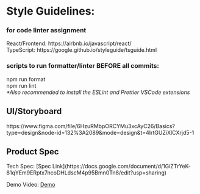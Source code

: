 <h1>Style Guidelines:</h1>
<h3>for code linter assignment</h3>
  React/Frontend: https://airbnb.io/javascript/react/ <br>
  TypeScript: https://google.github.io/styleguide/tsguide.html <br>
  <h3>scripts to run formatter/linter BEFORE all commits:</h3>
  npm run format <br>
  npm run lint <br>
  <i>*Also recommended to install the ESLint and Prettier VSCode extensions</i>

<h2>UI/Storyboard</h2>
https://www.figma.com/file/6HzuRMbpORCYMu3xcAyC26/Basics?type=design&node-id=132%3A2089&mode=design&t=4IrtGUZiXlCXrjd5-1

<h2>Product Spec</h2>
Tech Spec: [Spec Link](https://docs.google.com/document/d/1GiZTrYeK-81qYEm9ERptx7ncoDHLdscM4p95Bmn0Tn8/edit?usp=sharing)

Demo Video: [Demo](https://drive.google.com/file/d/1w8ixqDiPolhIjdwJ_SZ1-1zmniDGvoAK/view?usp=drive_link)  
